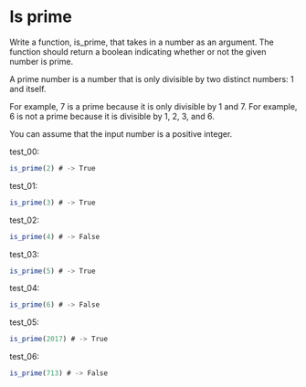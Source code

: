 # Is prime

Write a function, is_prime, that takes in a number as an argument. The function should return a boolean indicating whether or not the given number is prime.

A prime number is a number that is only divisible by two distinct numbers: 1 and itself.

For example, 7 is a prime because it is only divisible by 1 and 7. For example, 6 is not a prime because it is divisible by 1, 2, 3, and 6.

You can assume that the input number is a positive integer.


test_00:
```js
is_prime(2) # -> True
```

test_01:
```js
is_prime(3) # -> True
```

test_02:
```js
is_prime(4) # -> False
```

test_03:
```js
is_prime(5) # -> True
```

test_04:
```js
is_prime(6) # -> False
```

test_05:
```js
is_prime(2017) # -> True
```

test_06:
```js
is_prime(713) # -> False
```